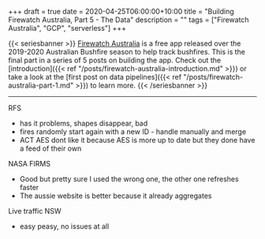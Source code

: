 +++
draft = true
date = 2020-04-25T06:00:00+10:00
title = "Building Firewatch Australia, Part 5 - The Data"
description = ""
tags = ["Firewatch Australia", "GCP", "serverless"]
+++

{{< seriesbanner >}}
[Firewatch Australia](https://firewatchaus.com/) is a free app released over the 2019-2020 Australian Bushfire season to help track bushfires. This is the final part in a series of 5 posts on building the app. Check out the [introduction]({{< ref "/posts/firewatch-australia-introduction.md" >}}) or take a look at the [first post on data
pipelines]({{< ref "/posts/firewatch-australia-part-1.md" >}}) to learn more.
{{< /seriesbanner >}}

---


RFS
 - has it problems, shapes disappear, bad
 - fires randomly start again with a new ID - handle manually and merge
 - ACT AES dont like it because AES is more up to date but they done have a feed of their own


NASA FIRMS
 - Good but pretty sure I used the wrong one, the other one refreshes faster
 - The aussie website is better because it already aggregates


Live traffic NSW
 - easy peasy, no issues at all

